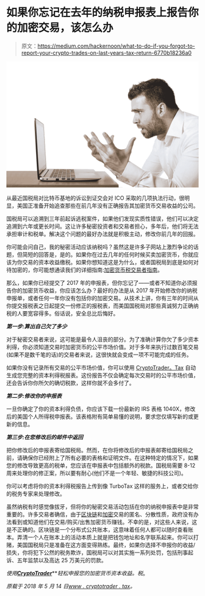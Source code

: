 # 如果你忘记在去年的纳税申报表上报告你的加密交易，该怎么办

> 原文：<https://medium.com/hackernoon/what-to-do-if-you-forgot-to-report-your-crypto-trades-on-last-years-tax-return-6770b18236a0>

![](img/bb0548dd7b1e78ec858321a755a74db9.png)

从最近国税局对比特币基地的诉讼到证交会对 ICO 采取的几项执法行动，很明显，美国正准备开始追查那些在前几年没有正确报告其加密货币交易收益的公司。

国税局可以追溯到三年前起诉逃税案件，如果他们发现实质性错误，他们可以决定追溯到六年或更长时间。这让许多秘密投资者和交易者担心，多年后，他们将无法承担审计和税单。解决这个问题的最好办法就是积极主动，修改你前几年的回报。

你可能会问自己，我的秘密活动应该纳税吗？虽然这是许多子网站上激烈争论的话题，但简短的回答是，是的。如果你在过去几年的任何时候买卖加密货币，你就应该为你交易的资本收益缴税。如果你想知道这是为什么，或者国税局到底是如何对待加密的，你可能想通读我们的详细指南:[加密货币税交易者指南](https://www.cryptotrader.tax/trading/the-traders-guide-to-cryptocurrency-taxes/)。

那么，如果你已经提交了 2017 年的申报表，但你忘记了——或者不知道你必须报告你的加密货币收益，你应该怎么办？最好的办法是从 2017 年开始修改你的纳税申报单，或者任何一年你没有包括你的加密交易。从技术上讲，你有三年的时间从你提交报税表之日起提交一份修正的报税表，而美国国税局对那些真诚努力正确纳税的人要宽容得多。俗话说，安全总比后悔好。

***第一步:算出自己欠了多少***

对于秘密交易者来说，这可能是最令人沮丧的部分。为了准确计算你欠了多少资本利得，你必须知道交易时加密货币的公平市场价值。对于多年来执行过数百笔交易(如果不是数千笔的话)的交易者来说，这很快就会变成一项不可能完成的任务。

如果你没有记录所有交易的公平市场价值，你可以使用 [CryptoTrader。Tax](https://www.cryptotrader.tax/) 自动生成您完整的资本利得税报表。这份报告不仅会确定每次交易时的公平市场价值，还会告诉你你所欠的确切税款，这样你就不会多付了。

***第二步:修改你的申报表***

一旦你确定了你的资本利得负债，你应该下载一份最新的 IRS 表格 1040X，修改后的美国个人所得税申报表。该表格附有简单易懂的说明，要求您仅填写新的或更新的信息。

***第三步:在您修改后的邮件中返回***

把你修改后的申报表寄给国税局。然而，在你将修改后的申报表邮寄给国税局之前，请确保你已经附上了所有必要的表格和证明文件。在这种特定的情况下，如果您的修改导致更高的税单，您应该在申报表中包括额外的税款。国税局需要 8-12 周来处理你的修正案，所以要有耐心(他们不是一个年轻、敏捷的科技公司)。

你可以考虑将你的资本利得税报告上传到像 TurboTax 这样的服务上，或者交给你的税务专家来处理修改。

虽然纳税有时感觉像拔牙，但将你的秘密交易活动包括在你的纳税申报表中是非常重要的。许多交易者确信，由于[区块链](https://hackernoon.com/tagged/blockchain)和[加密](https://hackernoon.com/tagged/crypto)交易的匿名、分散性质，政府没有办法看到或知道他们在交易/购买/出售加密货币赚钱。不幸的是，对这些人来说，这是不正确的。区块链是一个分布式公共账本，这意味着任何人都可以随时查看账本。弄清一个人在账本上的活动本质上就是把钱包地址和名字联系起来。你可以打赌，美国国税局只是准备在这方面变得熟练。最终，如果你选择不申报你的收益/损失，你将犯下公然的税务欺诈，国税局可以对其实施一系列处罚，包括刑事起诉、五年监禁以及高达 25 万美元的罚款。

*使用*[***CryptoTrader***](https://www.cryptotrader.tax)***轻松申报您的加密货币资本收益。*税**。

*原载于 2018 年 5 月 14 日*[*www . cryptotrader . tax*](https://www.cryptotrader.tax/trading/what-to-do-if-you-forgot-to-report-your-crypto-trades-on-last-years-tax-return/)*。*